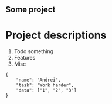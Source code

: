 ## Some project

# Project descriptions

1. Todo something
2. Features
3. Misc

```
{
    "name": "Andrei",
    "task": "Work harder",
    "data": ["1", "2", "3"]
}
```

